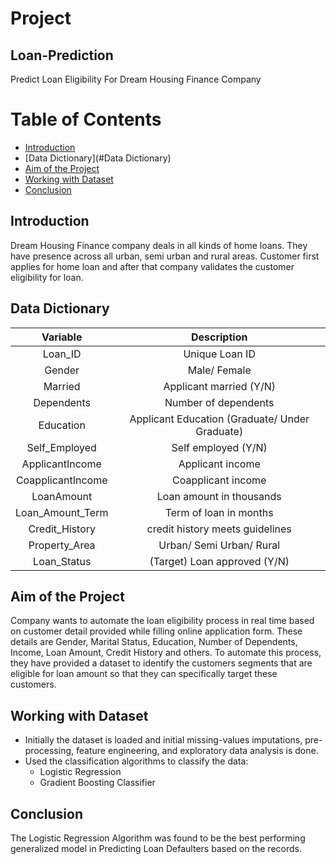 # Project

## Loan-Prediction
Predict Loan Eligibility For Dream Housing Finance Company

# Table of Contents
* [Introduction](#Introduction)
* [Data Dictionary](#Data Dictionary)
* [Aim of the Project](#Aim-of-the-Project)
* [Working with Dataset](#Working-with-Dataset)
* [Conclusion](#Conclusion)

## <a name="Introduction"></a>Introduction
Dream Housing Finance company deals in all kinds of home loans. They have presence across all urban, semi urban and rural areas. Customer first applies for home loan and after that company validates the customer eligibility for loan.


## <a name="Data Dictionary"></a>Data Dictionary
|      Variable     |                   Description                  |
|:-----------------:|:----------------------------------------------:|
| Loan_ID           | Unique Loan ID                                 |
| Gender            | Male/ Female                                   |
| Married           | Applicant married (Y/N)                        |
| Dependents        | Number of dependents                           |
| Education         | Applicant Education (Graduate/ Under Graduate) |
| Self_Employed     | Self employed (Y/N)                            |
| ApplicantIncome   | Applicant income                               |
| CoapplicantIncome | Coapplicant income                             |
| LoanAmount        | Loan amount in thousands                       |
| Loan_Amount_Term  | Term of loan in months                         |
| Credit_History    | credit history meets guidelines                |
| Property_Area     | Urban/ Semi Urban/ Rural                       |
| Loan_Status       | (Target) Loan approved (Y/N)                   |

## <a name="Aim of the Project"></a>Aim of the Project
Company wants to automate the loan eligibility process in real time based on customer detail provided while filling online application form. These details are Gender, Marital Status, Education, Number of Dependents, Income, Loan Amount, Credit History and others. To automate this process, they have provided a dataset to identify the customers segments that are eligible for loan amount so that they can specifically target these customers. 

## <a name="Working with Dataset"></a>Working with Dataset
 - Initially the dataset is loaded and initial missing-values imputations, pre-processing, feature engineering, and exploratory data analysis is done.
 - Used the classification algorithms to classify the data:
    - Logistic Regression
    - Gradient Boosting Classifier
  
## <a name="Conclusion"></a>Conclusion
The Logistic Regression Algorithm was found to be the best performing generalized model in Predicting Loan Defaulters based on the records.
